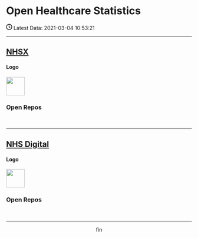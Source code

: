 # Open Healthcare Statistics

<p><svg xmlns="http://www.w3.org/2000/svg" viewBox="0 0 16 16" width="16" height="16"><path fill-rule="evenodd" d="M1.5 8a6.5 6.5 0 1113 0 6.5 6.5 0 01-13 0zM8 0a8 8 0 100 16A8 8 0 008 0zm.5 4.75a.75.75 0 00-1.5 0v3.5a.75.75 0 00.471.696l2.5 1a.75.75 0 00.557-1.392L8.5 7.742V4.75z"></path></svg> Latest Data: 2021-03-04 10:53:21</p>

---

## [NHSX](https://github.com/nhsx)

#### Logo

<img src="https://avatars.githubusercontent.com/u/47388472?v=4" width="50"/>

### Open Repos

<div id="NHSX"></div>
<script>
    fetch('github_api/nhsx_repos.json')
        .then(function (response) {
            return response.json();
        })
        .then(function (datax) {
            appendData(datax);
        })
        .catch(function (err) {
            console.log('error: ' + err);
        });
    function appendData(datax) {
        var mainContainer = document.getElementById("NHSX");
        for (var i = 0; i < datax.length; i++) {
            var div = document.createElement("div");
            div.innerHTML = datax[i].name;
            mainContainer.appendChild(div);
        }
    }
</script>
<br/>

---

## [NHS Digital](https://github.com/NHSDigital)

#### Logo

<img src="https://avatars.githubusercontent.com/u/6683590?v=4" width="50"/>

### Open Repos

<div1 id="NHSD"></div1>

<script>
    fetch('github_api/nhsdigital_repos.json')
        .then(function (responser) {
            return responser.json();
        })
        .then(function (datad) {
            appendData(datad);
        })
        .catch(function (err) {
            console.log('error: ' + err);
        });
    function appendData(datad) {
        var mainContainer1 = document.getElementById("NHSD");
        for (var i = 0; i < datad.length; i++) {
            var div1 = document.createElement("div1");
            div1.innerHTML = datad[i].name;
            mainContainer1.appendChild(div1);
        }
    }
</script>
<br/>

---

<center>fin</center>
